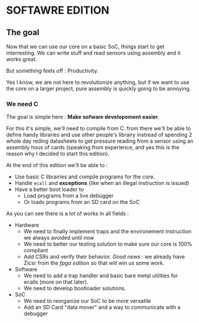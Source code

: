 <!--
SOFTWARE EDITION TUTORIAL

AUTHOR :  BABIN-RIBY Hugo a.k.a. BRH

Plese refer to the LICENSE for legal details on this document

LAST EDIT : 05/25
-->

# SOFTAWRE EDITION

## The goal

Now that we can use our core on a basic SoC, things start to get interresting. We can write stuff and read sensors using assembly and it works great.

But something feels off : Productivity.

Yes I know, we are not here to revolutionize anything, but if we want to use the core on a larger project, pure assembly is quickly going to be annoying.

### We need C

The goal is simple here : **Make sofware developement easier**.

For this it's simple, we'll need to compile from C. from there we'll be able to define handy libraries and use other people's librairy instread of spending 2 whole day reding datasheets to get pressure reading from a sensor using an assembly hous of cards (speaking from experience, and yes this is the reason why I decided to start this edition).

At the end of this edition we'll be able to :

- Use basic C librairies and compile programs for the core.
- Handle `ecall` and **exceptions** (like when an illegal instruction is issued)
- Have a better boot loader to
  - Load programs from a live debugger
  - Or loads programs from an SD card on the SoC

As you can see there is a lot of works in all fields :

- Hardware
  - We need to finally implement traps and the environement instruction we always avoided until now
  - We need to better our testing solution to make sure our core is 100% compliant
  - Add CSRs and verify their behavior. *Good news :* we already have Zicsr from the *fpga edition* so that will win us some work.
- Software
  - We need to add a trap handler and basic bare metal utilities for ecalls (more on that later).
  - We need to develop bootloader solutions.
- SoC
  - We need to reorganize our SoC to be more versatile
  - Add an SD Card "data mover" and a way to communicate with a debugger
